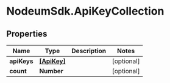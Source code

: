 # NodeumSdk.ApiKeyCollection

## Properties

Name | Type | Description | Notes
------------ | ------------- | ------------- | -------------
**apiKeys** | [**[ApiKey]**](ApiKey.md) |  | [optional] 
**count** | **Number** |  | [optional] 


